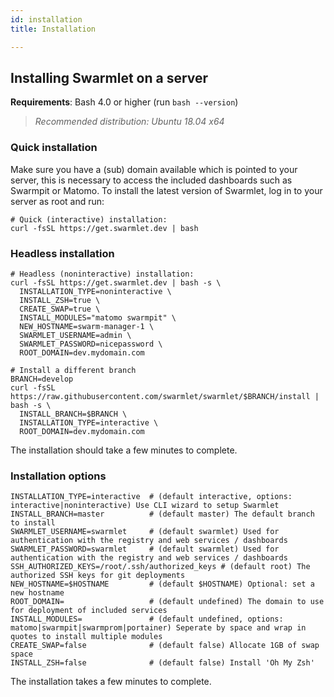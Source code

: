 ```yaml
---
id: installation
title: Installation

---
```


## Installing Swarmlet on a server
**Requirements**: Bash 4.0 or higher (run `bash --version`)  
> *Recommended distribution: Ubuntu 18.04 x64*  

### Quick installation
Make sure you have a (sub) domain available which is pointed to your server, this is necessary to access the included dashboards such as Swarmpit or Matomo.
To install the latest version of Swarmlet, log in to your server as root and run:  
```shell
# Quick (interactive) installation:
curl -fsSL https://get.swarmlet.dev | bash
```
### Headless installation
```shell
# Headless (noninteractive) installation:
curl -fsSL https://get.swarmlet.dev | bash -s \
  INSTALLATION_TYPE=noninteractive \
  INSTALL_ZSH=true \
  CREATE_SWAP=true \
  INSTALL_MODULES="matomo swarmpit" \
  NEW_HOSTNAME=swarm-manager-1 \
  SWARMLET_USERNAME=admin \
  SWARMLET_PASSWORD=nicepassword \
  ROOT_DOMAIN=dev.mydomain.com

# Install a different branch
BRANCH=develop
curl -fsSL https://raw.githubusercontent.com/swarmlet/swarmlet/$BRANCH/install | bash -s \
  INSTALL_BRANCH=$BRANCH \
  INSTALLATION_TYPE=interactive \
  ROOT_DOMAIN=dev.mydomain.com
```
The installation should take a few minutes to complete.
### Installation options
```shell
INSTALLATION_TYPE=interactive  # (default interactive, options: interactive|noninteractive) Use CLI wizard to setup Swarmlet
INSTALL_BRANCH=master          # (default master) The default branch to install
SWARMLET_USERNAME=swarmlet     # (default swarmlet) Used for authentication with the registry and web services / dashboards
SWARMLET_PASSWORD=swarmlet     # (default swarmlet) Used for authentication with the registry and web services / dashboards
SSH_AUTHORIZED_KEYS=/root/.ssh/authorized_keys # (default root) The authorized SSH keys for git deployments
NEW_HOSTNAME=$HOSTNAME         # (default $HOSTNAME) Optional: set a new hostname
ROOT_DOMAIN=                   # (default undefined) The domain to use for deployment of included services
INSTALL_MODULES=               # (default undefined, options: matomo|swarmpit|swarmprom|portainer) Seperate by space and wrap in quotes to install multiple modules
CREATE_SWAP=false              # (default false) Allocate 1GB of swap space
INSTALL_ZSH=false              # (default false) Install 'Oh My Zsh'
```

The installation takes a few minutes to complete.  
